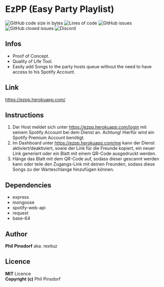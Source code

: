 # EzPP (Easy Party Playlist)
![GitHub code size in bytes](https://img.shields.io/github/languages/code-size/philpinsdorf/ezpp)
![Lines of code](https://img.shields.io/tokei/lines/github/philpinsdorf/ezpp)
![GitHub issues](https://img.shields.io/github/issues-raw/philpinsdorf/ezpp)
![GitHub closed issues](https://img.shields.io/github/issues-closed-raw/philpinsdorf/ezpp)
![Discord](https://img.shields.io/discord/705014603058380902?color=7289DA&label=discord)


## Infos
- Proof of Concept.
- Quality of Life Tool.
- Easily add Songs to the party hosts queue without the need to have access to his Spotify Account.

## Link
https://ezpp.herokuapp.com/

## Instructions
1. Der Host meldet sich unter https://ezpp.herokuapp.com/login mit seinem Spotify Account bei dem Dienst an. Achtung! Hierfür wird ein Spotify Premium Account benötigt.
2. Im Dashboard unter https://ezpp.herokuapp.com/me kann der Dienst aktiviert/deaktiviert, sowie der Link für die Freunde kopiert, ein neuer Link generiert oder ein Blatt mit einem QR-Code ausgedruckt werden.
3. Hänge das Blatt mit dem QR-Code auf, sodass dieser gescannt werden kann oder teile den Zugangs-Link mit deinen Freunden, sodass diese Songs zu der Warteschlange hinzufügen können.

## Dependencies
- express
- mongoose
- spotify-web-api
- request
- base-64

## Author
<b>Phil Pinsdorf</b> aka. rexituz

## Licence
<b>MIT</b> Licence \
<b>Copyright (c)</b> Phil Pinsdorf
